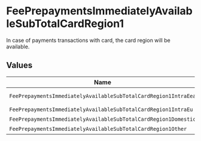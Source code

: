 # FeePrepaymentsImmediatelyAvailableSubTotalCardRegion1

In case of payments transactions with card, the card region will be available.


## Values

| Name                                                            | Value                                                           |
| --------------------------------------------------------------- | --------------------------------------------------------------- |
| `FeePrepaymentsImmediatelyAvailableSubTotalCardRegion1IntraEea` | intra-eea                                                       |
| `FeePrepaymentsImmediatelyAvailableSubTotalCardRegion1IntraEu`  | intra-eu                                                        |
| `FeePrepaymentsImmediatelyAvailableSubTotalCardRegion1Domestic` | domestic                                                        |
| `FeePrepaymentsImmediatelyAvailableSubTotalCardRegion1Other`    | other                                                           |